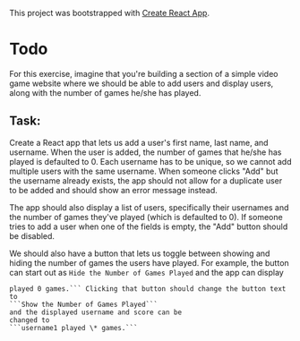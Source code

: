 This project was bootstrapped with [Create React App](https://github.com/facebook/create-react-app).

# Todo

For this exercise, imagine that you're building a section of a simple video game
website where we should be able to add users and display users, along with the
number of games he/she has played.

## **Task**:
Create a React app that lets us add a user's first name, last name, and
username. When the user is added, the number of games that he/she has played is
defaulted to 0. Each username has to be unique, so we cannot add multiple users
with the same username. When someone clicks "Add" but the username already
exists, the app should not allow for a duplicate user to be added and should
show an error message instead.

The app should also display a list of users, specifically their usernames
and the number of games they've played (which is defaulted to 0).
If someone
tries to add a user when one of the fields is empty, the "Add" button should
be disabled.

We should also have a button that lets us toggle between showing and hiding
the number of games the users have played.
For example, the button can start out as
```Hide the Number of Games Played``` and the app can display
```username1
played 0 games.``` Clicking that button should change the button text to
```Show the Number of Games Played```
and the displayed username and score can be
changed to
```username1 played \* games.```